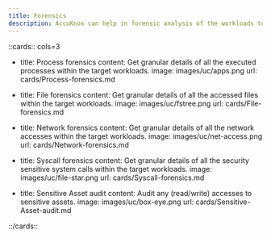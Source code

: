 ```yaml
---
title: Forensics
description: AccuKnox can help in forensic analysis of the workloads to identify the root cause of security incidents and to provide detailed insights into the security-sensitive activities within the workloads.
---
```


[comment]: <> (This is an auto-generated file. Do not edit manually.)

::cards:: cols=3

- title: Process forensics
  content: Get granular details of all the executed processes within the target workloads.
  image: images/uc/apps.png
  url: cards/Process-forensics.md

- title: File forensics
  content: Get granular details of all the accessed files within the target workloads.
  image: images/uc/fstree.png
  url: cards/File-forensics.md

- title: Network forensics
  content: Get granular details of all the network accesses within the target workloads.
  image: images/uc/net-access.png
  url: cards/Network-forensics.md

- title: Syscall forensics
  content: Get granular details of all the security sensitive system calls within the target workloads.
  image: images/uc/file-star.png
  url: cards/Syscall-forensics.md

- title: Sensitive Asset audit
  content: Audit any (read/write) accesses to sensitive assets.
  image: images/uc/box-eye.png
  url: cards/Sensitive-Asset-audit.md

::/cards::

